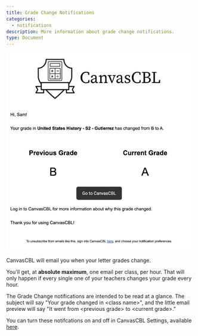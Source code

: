 ```yaml
---
title: Grade Change Notifications
categories:
  - notifications
description: More information about grade change notifications.
type: Document
---
```


<img src="/images/2020-02-25-grade-change-notifications-1.png" alt="A sample grade change email" center width="500"/>

CanvasCBL will email you when your letter grades change.

You'll get, at **absolute maximum**, one email per class, per hour. That will
only happen if every single one of your teachers changes your grade every hour.

The Grade Change notifications are intended to be read at a glance.
The subject will say "Your grade changed in \<class name\>", and the
little email preview will say "It went from \<previous grade\> to \<current grade\>."

You can turn these notifcations on and off in CanvasCBL Settings, available
[here](https://go.canvascbl.com/settings).